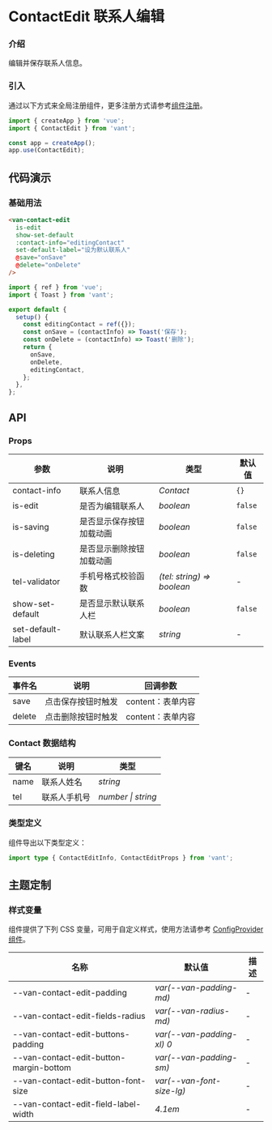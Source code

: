 # ContactEdit 联系人编辑

### 介绍

编辑并保存联系人信息。

### 引入

通过以下方式来全局注册组件，更多注册方式请参考[组件注册](#/zh-CN/advanced-usage#zu-jian-zhu-ce)。

```js
import { createApp } from 'vue';
import { ContactEdit } from 'vant';

const app = createApp();
app.use(ContactEdit);
```

## 代码演示

### 基础用法

```html
<van-contact-edit
  is-edit
  show-set-default
  :contact-info="editingContact"
  set-default-label="设为默认联系人"
  @save="onSave"
  @delete="onDelete"
/>
```

```js
import { ref } from 'vue';
import { Toast } from 'vant';

export default {
  setup() {
    const editingContact = ref({});
    const onSave = (contactInfo) => Toast('保存');
    const onDelete = (contactInfo) => Toast('删除');
    return {
      onSave,
      onDelete,
      editingContact,
    };
  },
};
```

## API

### Props

| 参数 | 说明 | 类型 | 默认值 |
| --- | --- | --- | --- |
| contact-info | 联系人信息 | _Contact_ | `{}` |
| is-edit | 是否为编辑联系人 | _boolean_ | `false` |
| is-saving | 是否显示保存按钮加载动画 | _boolean_ | `false` |
| is-deleting | 是否显示删除按钮加载动画 | _boolean_ | `false` |
| tel-validator | 手机号格式校验函数 | _(tel: string) => boolean_ | - |
| show-set-default | 是否显示默认联系人栏 | _boolean_ | `false` |
| set-default-label | 默认联系人栏文案 | _string_ | - |

### Events

| 事件名 | 说明               | 回调参数          |
| ------ | ------------------ | ----------------- |
| save   | 点击保存按钮时触发 | content：表单内容 |
| delete | 点击删除按钮时触发 | content：表单内容 |

### Contact 数据结构

| 键名 | 说明         | 类型               |
| ---- | ------------ | ------------------ |
| name | 联系人姓名   | _string_           |
| tel  | 联系人手机号 | _number \| string_ |

### 类型定义

组件导出以下类型定义：

```ts
import type { ContactEditInfo, ContactEditProps } from 'vant';
```

## 主题定制

### 样式变量

组件提供了下列 CSS 变量，可用于自定义样式，使用方法请参考 [ConfigProvider 组件](#/zh-CN/config-provider)。

| 名称                                    | 默认值                    | 描述 |
| --------------------------------------- | ------------------------- | ---- |
| --van-contact-edit-padding              | _var(--van-padding-md)_   | -    |
| --van-contact-edit-fields-radius        | _var(--van-radius-md)_    | -    |
| --van-contact-edit-buttons-padding      | _var(--van-padding-xl) 0_ | -    |
| --van-contact-edit-button-margin-bottom | _var(--van-padding-sm)_   | -    |
| --van-contact-edit-button-font-size     | _var(--van-font-size-lg)_ | -    |
| --van-contact-edit-field-label-width    | _4.1em_                   | -    |
